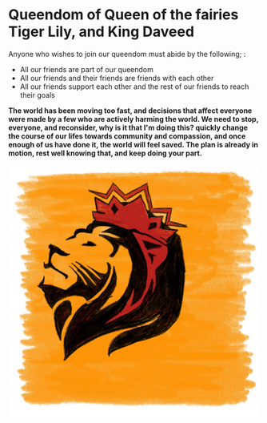 # Queendom of Queen of the fairies Tiger Lily, and King Daveed


Anyone who wishes to join our queendom must abide by the following;
:
* All our friends are part of our queendom
* All our friends and their friends are friends with each other
* All our friends support each other and the rest of our friends to reach their goals 

**The world has been moving too fast, and decisions that affect everyone were made by a few who are actively harming the world. We need to stop, everyone, and reconsider, why is it that I'm doing this? quickly change the course of our lifes towards community and compassion, and once enough of us have done it, the world will feel saved. The plan is already in motion, rest well knowing that, and keep doing your part.**

![logo](./586FA696-2CB1-4DFD-8EC4-03E7215FF46F.jpeg)
